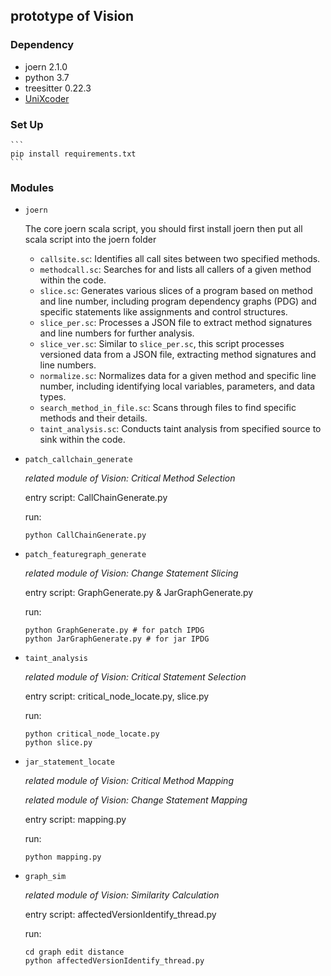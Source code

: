 ## prototype of Vision

### Dependency

- joern 2.1.0
- python 3.7
- treesitter 0.22.3
- [UniXcoder](https://github.com/microsoft/CodeBERT/tree/master/UniXcoder#2-similarity-between-code-and-nl)

### Set Up

    ```
    pip install requirements.txt
    ```

### Modules
- `joern`

    The core joern scala script, you should first install joern then put all scala script into the joern folder
    
    - `callsite.sc`: Identifies all call sites between two specified methods.
    - `methodcall.sc`: Searches for and lists all callers of a given method within the code.
    - `slice.sc`: Generates various slices of a program based on method and line number, including program dependency graphs (PDG) and specific statements like assignments and control structures.
    - `slice_per.sc`: Processes a JSON file to extract method signatures and line numbers for further analysis.
    - `slice_ver.sc`: Similar to `slice_per.sc`, this script processes versioned data from a JSON file, extracting method signatures and line numbers.
    - `normalize.sc`: Normalizes data for a given method and specific line number, including identifying local variables, parameters, and data types.
    - `search_method_in_file.sc`: Scans through files to find specific methods and their details.
    - `taint_analysis.sc`: Conducts taint analysis from specified source to sink within the code.

- `patch_callchain_generate`

    *related module of Vision: Critical Method Selection*
    
    entry script: CallChainGenerate.py

    run:

    ```
    python CallChainGenerate.py
    ```

- `patch_featuregraph_generate`

    *related module of Vision: Change Statement Slicing*

    entry script: GraphGenerate.py & JarGraphGenerate.py

    run:
    ```
    python GraphGenerate.py # for patch IPDG
    python JarGraphGenerate.py # for jar IPDG
    ```

- `taint_analysis`

    *related module of Vision: Critical Statement Selection*

    entry script: critical_node_locate.py, slice.py
    
    run:

    ```
    python critical_node_locate.py
    python slice.py
    ```

- `jar_statement_locate`

    *related module of Vision: Critical Method Mapping*

    *related module of Vision: Change Statement Mapping*

    entry script: mapping.py

    run:
    ```
    python mapping.py
    ```

- `graph_sim`

    *related module of Vision: Similarity Calculation*

    entry script:  affectedVersionIdentify_thread.py

    run:
    ```
    cd graph edit distance
    python affectedVersionIdentify_thread.py
    ```